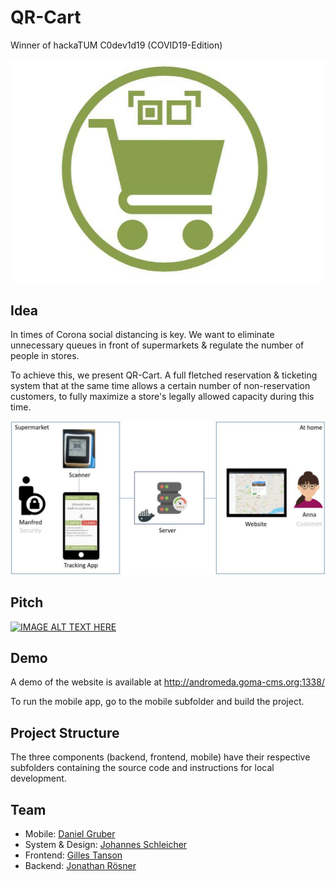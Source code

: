# QR-Cart

Winner of hackaTUM C0dev1d19 (COVID19-Edition)

![alt text](images/logo.jpg "QR-Cart")

## Idea

In times of Corona social distancing is key. We want to eliminate unnecessary queues in front of supermarkets & regulate the number of people in stores.

To achieve this, we present QR-Cart. A full fletched reservation & ticketing system that at the same time allows a certain number of non-reservation customers, to fully maximize a store's legally allowed capacity during this time.

![alt text](images/system.jpg "The High Level System Design of QR-Cart")

## Pitch

[![IMAGE ALT TEXT HERE](https://img.youtube.com/vi/wHf8OxEpl3A/0.jpg)](https://youtu.be/wHf8OxEpl3A?t=17394)

## Demo

A demo of the website is available at http://andromeda.goma-cms.org:1338/

To run the mobile app, go to the mobile subfolder and build the project.

## Project Structure

The three components (backend, frontend, mobile) have their respective subfolders containing the source code and instructions for local development.

## Team

- Mobile: [Daniel Gruber](https://www.linkedin.com/in/daniel-gruber-6758a2139/)
- System & Design: [Johannes Schleicher](https://www.linkedin.com/in/johannes-schleicher/)
- Frontend: [Gilles Tanson](https://www.linkedin.com/in/gilles-tanson-638b46113/)
- Backend: [Jonathan Rösner](https://github.com/jonrosner)
